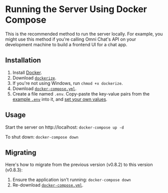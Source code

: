# Running the Server Using Docker Compose

This is the recommended method to run the server locally. For example, you might use this method if you're calling Omni Chat's API on your development machine to build a frontend UI for a chat app.

## Installation

1. Install [Docker](https://docs.docker.com/get-docker/).
1. Download [`dockerize`](../docker/dockerize).
1. If you're not using Windows, run `chmod +x dockerize`.
1. Download [`docker-compose.yml`](docker-compose.yml).
1. Create a file named `.env`. Copy-paste the key-value pairs from the [example `.env`](.env) into it, and [set your own values](env.md).

## Usage

Start the server on http://localhost: `docker-compose up -d`

To shut down: `docker-compose down`

## Migrating

Here's how to migrate from the previous version (v0.8.2) to this version (v0.8.3):

1. Ensure the application isn't running: `docker-compose down`
1. Re-download [`docker-compose.yml`](docker-compose.yml).
